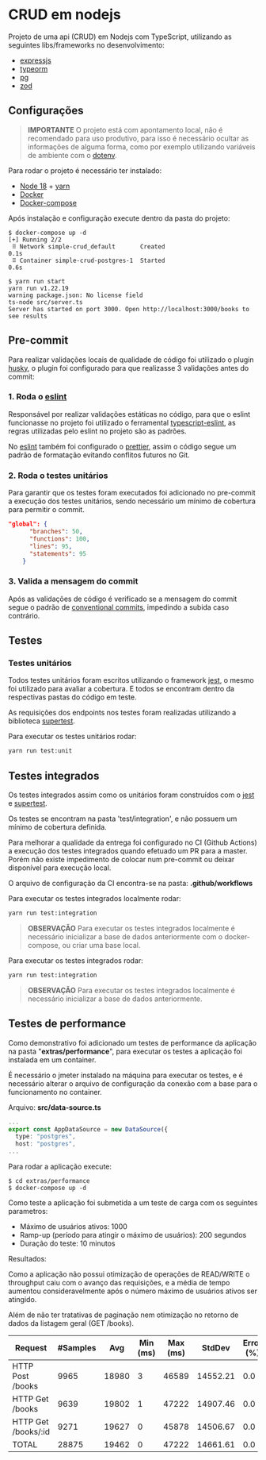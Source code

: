# CRUD em nodejs
Projeto de uma api (CRUD) em Nodejs com TypeScript, utilizando as seguintes libs/frameworks no desenvolvimento:
- [expressjs](https://expressjs.com/pt-br/)
- [typeorm](https://typeorm.io/)
- [pg](https://www.npmjs.com/package/pg)
- [zod](https://zod.dev/)

## Configurações
> **IMPORTANTE** O projeto está com apontamento local, não é recomendado para uso produtivo, para isso é necessário ocultar as informações de alguma forma, como por exemplo utilizando variáveis de ambiente com o [dotenv](https://github.com/motdotla/dotenv).

Para rodar o projeto é necessário ter instalado:
- [Node 18](https://nodejs.org/pt-br/download/) + [yarn](https://classic.yarnpkg.com/lang/en/docs/install/#debian-stable)
- [Docker](https://docs.docker.com/engine/install/)
- [Docker-compose](https://docs.docker.com/compose/install/)

Após instalação e configuração execute dentro da pasta do projeto:
```shell script
$ docker-compose up -d
[+] Running 2/2
 ⠿ Network simple-crud_default       Created                                                                                                                     0.1s
 ⠿ Container simple-crud-postgres-1  Started                                                                                                                     0.6s

$ yarn run start
yarn run v1.22.19
warning package.json: No license field
ts-node src/server.ts
Server has started on port 3000. Open http://localhost:3000/books to see results
```

## Pre-commit
Para realizar validações locais de qualidade de código foi utilizado o plugin [husky](https://typicode.github.io/husky/#/), o plugin foi configurado para que realizasse 3 validações antes do commit:


### **1.  Roda o [eslint](https://eslint.org/)**

Responsável por realizar validações estáticas no código, para que o eslint funcionasse no projeto foi utilizado o ferramental [typescript-eslint](https://github.com/typescript-eslint/typescript-eslint), as regras utilizadas pelo eslint no projeto são as padrões.

No [eslint](https://eslint.org/) também foi configurado o [prettier](https://prettier.io/docs/en/install.html), assim o código segue um padrão de formatação evitando conflitos futuros no Git.


### **2. Roda o testes unitários**

Para garantir que os testes foram executados foi adicionado no pre-commit a execução dos testes unitários, sendo necessário um mínimo de cobertura para permitir o commit.
```json
"global": {
      "branches": 50,
      "functions": 100,
      "lines": 95,
      "statements": 95
    }
```

### **3. Valida a mensagem do commit**

Após as validações de código é verificado se a mensagem do commit segue o padrão de [conventional commits](https://www.conventionalcommits.org/en/v1.0.0/), impedindo a subida caso contrário.


## Testes

### Testes unitários
Todos testes unitários foram escritos utilizando o framework [jest](https://jestjs.io/), o mesmo foi utilizado para avaliar a cobertura. E todos se encontram dentro da respectivas pastas do código em teste.

As requisições dos endpoints nos testes foram realizadas utilizando a biblioteca [supertest](https://github.com/ladjs/supertest).

Para executar os testes unitários rodar:
```bash
yarn run test:unit
```

## Testes integrados
Os testes integrados assim como os unitários foram construídos com o [jest](https://jestjs.io/) e [supertest](https://github.com/ladjs/supertest).

Os testes se encontram na pasta 'test/integration', e não possuem um mínimo de cobertura definida.

Para melhorar a qualidade da entrega foi configurado no CI (Github Actions) a execução dos testes integrados quando efetuado um PR para a master. Porém não existe impedimento de colocar num pre-commit ou deixar disponível para execução local.

O arquivo de configuração da CI encontra-se na pasta:
__.github/workflows__

Para executar os testes integrados localmente rodar:
```bash
yarn run test:integration
```
> **OBSERVAÇÃO** Para executar os testes integrados localmente é necessário inicializar a base de dados anteriormente com o docker-compose, ou criar uma base local.

Para executar os testes integrados rodar:
```bash
yarn run test:integration
```
> **OBSERVAÇÃO** Para executar os testes integrados localmente é necessário inicializar a base de dados anteriormente.

## Testes de performance
Como demonstrativo foi adicionado um testes de performance da aplicação na pasta "__extras/performance__", para executar os testes a aplicação foi instalada em um container.

É necessário o jmeter instalado na máquina para executar os testes, e é necessário alterar o arquivo de configuração da conexão com a base para o funcionamento no container.

Arquivo: __src/data-source.ts__
```typescript
...
export const AppDataSource = new DataSource({
  type: "postgres",
  host: "postgres",
...
```

Para rodar a aplicação execute:
```shell script
$ cd extras/performance
$ docker-compose up -d
```

Como teste a aplicação foi submetida a um teste de carga com os seguintes parametros:

- Máximo de usuários ativos: 1000
- Ramp-up (período para atingir o máximo de usuários): 200 segundos
- Duração do teste: 10 minutos

Resultados:

Como a aplicação não possui otimização de operações de READ/WRITE o throughput caiu com o avanço das requisições, e a média de tempo aumentou consideravelmente após o número máximo de usuários ativos ser atingido.

Além de não ter tratativas de paginação nem otimização no retorno de dados da listagem geral (GET /books).

 |  Request  |  #Samples  |  Avg  |  Min (ms)  |  Max (ms)  |  StdDev  |  Error (%)  |  Throughput   | Received KB/Sec  |  Sent KB/Sec  |  Abg. Bytes  | 
 |  -------  |  --------  |  ---  |  ---  |  ---  |  ------  |  -----  |  ----------  |  --------------  |  -----------  |  ----------  | 
 | HTTP Post /books  |  9965  |  18980  |  3  |  46589  |  14552.21  |  0.0  |  15.44/sec  |  7.11  |  4.76  |  471.77  | 
 | HTTP Get /books  |  9639  |  19802  |  1  |  47222  |  14907.46  |  0.0  |  14.93/sec  |  15408.08  |  1.77  |  1056291.36  | 
 | HTTP Get /books/:id  | 9271 | 19627 | 0  | 45878 | 14506.67 | 0.0 | 14.37/sec | 6.31 | 1.74 | 450.0 | 
 | TOTAL  | 28875 | 19462 | 0  | 47222 | 14661.61 | 0.0 | 44.74/sec | 15420.55 | 8.28 | 352916.55 | 


